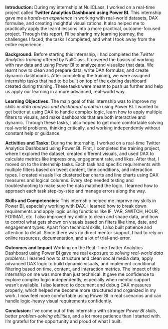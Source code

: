 **Introduction:**
During my internship at NullCLass, I worked on a real-time project called **Twitter Analytics Dashboard using Power BI**. This internship gave me a *hands-on experience* in working with real-world datasets, DAX formulae, and creating insightful visualizations. It also helped me to practically apply the learnt lessons into a more practical, outcome-focused project. Through this report, I’ll be sharing my learning journey, the challenges I faced, the tasks I completed, and what I took away from the entire experience.

**Background:**
Before starting this internship, I had completed the _*Twitter Analytics training*_ offered by NullClass. It covered the basics of working with raw data and using Power BI to analyze and visualize that data. We learnt how to clean and prepare data, write DAX formulas, and create dynamic dashboards. After completing the training, we were assigned internship tasks that had to be built on top of the existing dashboard created during training. These tasks were meant to push us further and help us apply our learning in a more advanced, real-world way.

**Learning Objectives:**
The main goal of this internship was to improve my _skills in data analysis and dashboard creation_ using Power BI. I wanted to get better at using DAX to handle complex logic, learn how to apply multiple filters to visuals, and make dashboards that are both interactive and dynamic. Through these tasks, I also hoped to get more comfortable solving real-world problems, thinking critically, and working independently without constant help or guidance.

**Activities and Tasks:**
During the internship, I worked on a real-time Twitter Analytics Dashboard using Power BI. First, I completed the training project, where I explored the dataset, created different visuals, and used DAX to calculate metrics like impressions, engagement rate, and likes. 
After that, I moved on to the internship tasks. Each task had specific requirements with multiple filters based on tweet content, time conditions, and interaction types. I created visuals like clustered bar charts and line charts using DAX measures and logical columns.
Every step needed testing and troubleshooting to make sure the data matched the logic. I learned how to approach each task step-by-step and manage errors along the way.

**Skills and Competencies:**
This internship helped me improve my skills in Power BI, especially working with DAX. I learned how to break down requirements and apply logic using functions like IF, VAR, SWITCH, HOUR, FORMAT, etc. I also improved my ability to clean and shape data, and how to control what gets shown on visuals based on filters like time, date, and engagement types. Apart from technical skills, I also built patience and attention to detail. Since there was no direct mentor support, I had to rely on online resources, documentation, and a lot of trial-and-error.

**Outcomes and Impact**
Working on the Real-Time Twitter Analytics Dashboard using Power BI gave me real exposure to _solving real-world data problems_. I learned how to structure and clean social media data, apply advanced DAX logic to build dynamic visuals, and implement conditional filtering based on time, content, and interaction metrics.
The impact of this internship on me was more than just technical. It gave me confidence to explore complex logic independently, especially when mentor support wasn’t available. I also learned to document and debug DAX measures properly, which helped me become more structured and organized in my work.
I now feel more comfortable using Power BI in real scenarios and can handle logic-heavy visual requirements confidently.

**Conclusion:**
I’ve come out of this internship with stronger _Power BI skills_, better _problem-solving abilities_, and a lot more patience than I started with. I’m grateful for the opportunity and proud of what I built.

